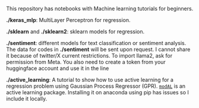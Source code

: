This repository has notebooks with Machine learning tutorials for beginners. 

**./keras_mlp**: MultiLayer Perceptron for regression. 

**./sklearn** and **./sklearn2**: sklearn models for regression. 

**./sentiment**: different models for text classification or sentiment analysis. The data for codes in **./sentiment** will be sent upon request. I cannot share it because of twitter/X current restrictions. To import llama2, ask for permission from Meta. You also need to create a token from your huggingface account and use it in the line 

**./active_learning**: A tutorial to show how to use active learning for a regression problem using Gaussian Process Regressor (GPR). [`modAL`](https://modal-python.readthedocs.io/en/latest/) is an active learning package. Installing it on anaconda using pip has issues so I include it locally. 

